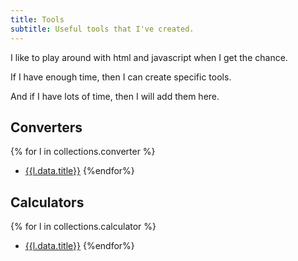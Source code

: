 ```yaml
---
title: Tools
subtitle: Useful tools that I've created.
---
```


I like to play around with html and javascript when I get the chance.

If I have enough time, then I can create specific tools.

And if I have lots of time, then I will add them here.

## Converters

{% for l in collections.converter %}
* [{{l.data.title}}]({{l.url}})
{%endfor%}

## Calculators

{% for l in collections.calculator %}
* [{{l.data.title}}]({{l.url}})
{%endfor%}

